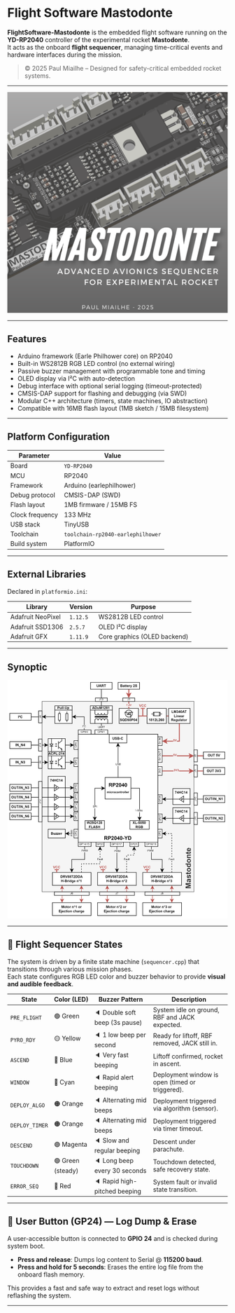 # Flight Software Mastodonte

**FlightSoftware-Mastodonte** is the embedded flight software running on the **YD-RP2040** controller of the experimental rocket **Mastodonte**.  
It acts as the onboard **flight sequencer**, managing time-critical events and hardware interfaces during the mission.

> © 2025 Paul Miailhe – Designed for safety-critical embedded rocket systems.

---

<p align="center">
  <img src="docs/Mastodonte-N6.png" alt="Carte Mastodonte" width="800"/>
</p>

---

## Features

- Arduino framework (Earle Philhower core) on RP2040
- Built-in WS2812B RGB LED control (no external wiring)
- Passive buzzer management with programmable tone and timing
- OLED display via I²C with auto-detection
- Debug interface with optional serial logging (timeout-protected)
- CMSIS-DAP support for flashing and debugging (via SWD)
- Modular C++ architecture (timers, state machines, IO abstraction)
- Compatible with 16MB flash layout (1MB sketch / 15MB filesystem)

---

## Platform Configuration

| Parameter           | Value                    |
|---------------------|--------------------------|
| Board               | `YD-RP2040`              |
| MCU                 | RP2040                   |
| Framework           | Arduino (earlephilhower) |
| Debug protocol      | CMSIS-DAP (SWD)          |
| Flash layout        | 1MB firmware / 15MB FS   |
| Clock frequency     | 133 MHz                  |
| USB stack           | TinyUSB                  |
| Toolchain           | `toolchain-rp2040-earlephilhower` |
| Build system        | PlatformIO               |

---

## External Libraries

Declared in `platformio.ini`:

| Library                      | Version   | Purpose                      |
|-----------------------------|-----------|------------------------------|
| Adafruit NeoPixel           | `1.12.5`  | WS2812B LED control          |
| Adafruit SSD1306            | `2.5.7`   | OLED I²C display             |
| Adafruit GFX                | `1.11.9`  | Core graphics (OLED backend) |

---

## Synoptic

<p align="center">
  <img src="docs/Mastodonte_synoptique.png" alt="Synoptique Mastodonte" width="750"/>
</p>

---

## 🚦 Flight Sequencer States

The system is driven by a finite state machine (`sequencer.cpp`) that transitions through various mission phases.  
Each state configures RGB LED color and buzzer behavior to provide **visual and audible feedback**.

| State           | Color (LED)      | Buzzer Pattern                      | Description |
|------------------|------------------|--------------------------------------|-------------|
| `PRE_FLIGHT`     | 🟢 Green          | 🔈 Double soft beep (3s pause)       | System idle on ground, RBF and JACK expected. |
| `PYRO_RDY`       | 🟡 Yellow         | 🔈 1 low beep per second             | Ready for liftoff, RBF removed, JACK still in. |
| `ASCEND`         | 🔵 Blue           | 🔈 Very fast beeping                 | Liftoff confirmed, rocket in ascent. |
| `WINDOW`         | 🔵 Cyan           | 🔈 Rapid alert beeping               | Deployment window is open (timed or triggered). |
| `DEPLOY_ALGO`    | 🟠 Orange         | 🔈 Alternating mid beeps             | Deployment triggered via algorithm (sensor). |
| `DEPLOY_TIMER`   | 🟠 Orange         | 🔈 Alternating mid beeps             | Deployment triggered via timer timeout. |
| `DESCEND`        | 🟣 Magenta        | 🔈 Slow and regular beeping          | Descent under parachute. |
| `TOUCHDOWN`      | 🟢 Green (steady) | 🔈 Long beep every 30 seconds        | Touchdown detected, safe recovery state. |
| `ERROR_SEQ`      | 🔴 Red            | 🔈 Rapid high-pitched beeping        | System fault or invalid state transition. |

---

## 🔘 User Button (GP24) — Log Dump & Erase

A user-accessible button is connected to **GPIO 24** and is checked during system boot.

- **Press and release**: Dumps log content to Serial @ **115200 baud**.
- **Press and hold for 5 seconds**: Erases the entire log file from the onboard flash memory.

This provides a fast and safe way to extract and reset logs without reflashing the system.

---